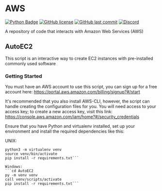# AWS
[![Python Badge](https://img.shields.io/badge/Python-v3.8-blue)]()
[![GitHub license](https://badgen.net/github/license/MarketMakerLite/AWS)](https://github.com/MarketMakerLite/AWS/blob/master/LICENSE)
[![GitHub last commit](https://img.shields.io/github/last-commit/MarketMakerLite/AWS)](https://github.com/MarketMakerLite/AWS/commits/main)
[![Discord](https://img.shields.io/discord/837528551028817930?color=%237289DA&label=Discord)](https://discord.gg/jjDcZcqXWy)

A repository of code that interacts with Amazon Web Services (AWS)

## AutoEC2
This script is an interactive way to create EC2 instances with pre-installed commonly used software

### Getting Started
You must have an AWS account to use this script, you can sign up for a free account here: https://portal.aws.amazon.com/billing/signup?#/start

It's recommended that you also install AWS-CLI, however, the script can handle creating the configuration files for you. You will need access to your access key; to create a new access key, visit this link: https://console.aws.amazon.com/iam/home?#/security_credentials

Ensure that you have Python and virtualenv installed, set up your environment and install the required dependencies like this:

UNIX:
```cd AutoEC2
python3 -m virtualenv venv
source venv/bin/activate
pip install -r requirements.txt```

Windows:
```cd AutoEC2
py -m venv venv
call venv/scripts/activate
pip install -r requirements.txt```

